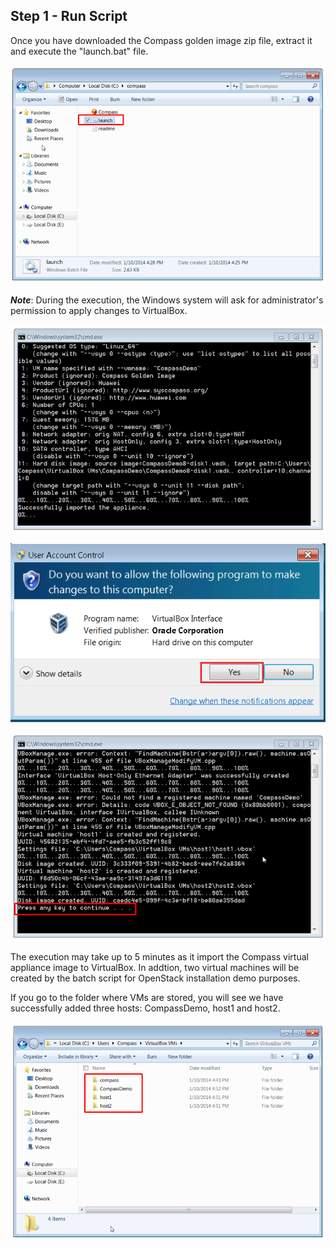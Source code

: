 <h2 id="step-one">Step 1 - Run Script</h2>

Once you have downloaded the Compass golden image zip file, extract it and execute the "launch.bat" file. 


![Click launch script](/img/1_script_click.png)

***Note***: During the execution, the Windows system will ask for administrator's  permission to apply changes to VirtualBox.

![Run Script](/img/1_run_script.png)

![User account permission](/img/1_account_permission.png)

![launch script completed](/img/1_script_completed.png)

The execution may take up to 5 minutes as it import the Compass virtual appliance image to VirtualBox. In addtion, two virtual machines will be created by the batch script for OpenStack installation demo purposes. 

If you go to the folder where VMs are stored, you will see we have successfully added three hosts: CompassDemo, host1 and host2.

![VM folder after run launch script](/img/1_folder_after_script.png)
